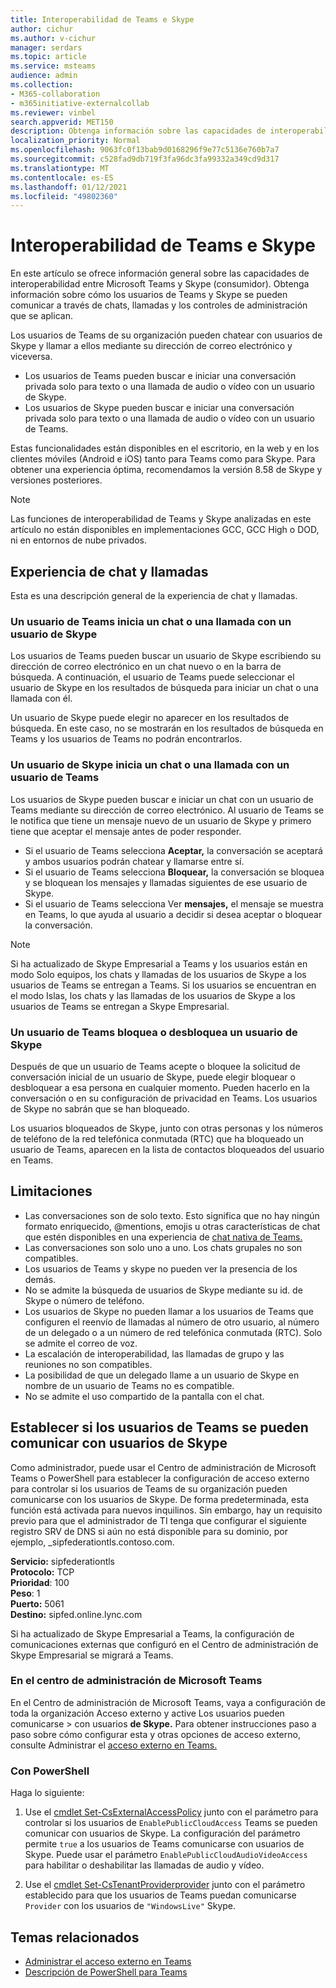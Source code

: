 ```yaml
---
title: Interoperabilidad de Teams e Skype
author: cichur
ms.author: v-cichur
manager: serdars
ms.topic: article
ms.service: msteams
audience: admin
ms.collection:
- M365-collaboration
- m365initiative-externalcollab
ms.reviewer: vinbel
search.appverid: MET150
description: Obtenga información sobre las capacidades de interoperabilidad entre los usuarios de Teams de su organización y los usuarios de Skype (consumidor).
localization_priority: Normal
ms.openlocfilehash: 9063fc0f13bab9d0168296f9e77c5136e760b7a7
ms.sourcegitcommit: c528fad9db719f3fa96dc3fa99332a349cd9d317
ms.translationtype: MT
ms.contentlocale: es-ES
ms.lasthandoff: 01/12/2021
ms.locfileid: "49802360"
---
```

# <a name="teams-and-skype-interoperability"></a>Interoperabilidad de Teams e Skype

En este artículo se ofrece información general sobre las capacidades de interoperabilidad entre Microsoft Teams y Skype (consumidor). Obtenga información sobre cómo los usuarios de Teams y Skype se pueden comunicar a través de chats, llamadas y los controles de administración que se aplican.

Los usuarios de Teams de su organización pueden chatear con usuarios de Skype y llamar a ellos mediante su dirección de correo electrónico y viceversa.

- Los usuarios de Teams pueden buscar e iniciar una conversación privada solo para texto o una llamada de audio o vídeo con un usuario de Skype.
- Los usuarios de Skype pueden buscar e iniciar una conversación privada solo para texto o una llamada de audio o vídeo con un usuario de Teams.

Estas funcionalidades están disponibles en el escritorio, en la web y en los clientes móviles (Android e iOS) tanto para Teams como para Skype. Para obtener una experiencia óptima, recomendamos la versión 8.58 de Skype y versiones posteriores.

> [!NOTE]
> Las funciones de interoperabilidad de Teams y Skype analizadas en este artículo no están disponibles en implementaciones GCC, GCC High o DOD, ni en entornos de nube privados.

## <a name="chat-and-calling-experience"></a>Experiencia de chat y llamadas

Esta es una descripción general de la experiencia de chat y llamadas.

### <a name="teams-user-starts-a-chat-or-call-with-a-skype-user"></a>Un usuario de Teams inicia un chat o una llamada con un usuario de Skype

Los usuarios de Teams pueden buscar un usuario de Skype escribiendo su dirección de correo electrónico en un chat nuevo o en la barra de búsqueda.  A continuación, el usuario de Teams puede seleccionar el usuario de Skype en los resultados de búsqueda para iniciar un chat o una llamada con él.

Un usuario de Skype puede elegir no aparecer en los resultados de búsqueda. En este caso, no se mostrarán en los resultados de búsqueda en Teams y los usuarios de Teams no podrán encontrarlos.

### <a name="skype-user-starts-a-chat-or-call-with-a-teams-user"></a>Un usuario de Skype inicia un chat o una llamada con un usuario de Teams

Los usuarios de Skype pueden buscar e iniciar un chat con un usuario de Teams mediante su dirección de correo electrónico. Al usuario de Teams se le notifica que tiene un mensaje nuevo de un usuario de Skype y primero tiene que aceptar el mensaje antes de poder responder.

- Si el usuario de Teams selecciona **Aceptar,** la conversación se aceptará y ambos usuarios podrán chatear y llamarse entre sí.
- Si el usuario de Teams selecciona **Bloquear,** la conversación se bloquea y se bloquean los mensajes y llamadas siguientes de ese usuario de Skype.
- Si el usuario de Teams selecciona Ver **mensajes,** el mensaje se muestra en Teams, lo que ayuda al usuario a decidir si desea aceptar o bloquear la conversación.

> [!NOTE]
> Si ha actualizado de Skype Empresarial a Teams y los usuarios están en modo Solo equipos, los chats y llamadas de los usuarios de Skype a los usuarios de Teams se entregan a Teams. Si los usuarios se encuentran en el modo Islas, los chats y las llamadas de los usuarios de Skype a los usuarios de Teams se entregan a Skype Empresarial.

### <a name="teams-user-blocks-or-unblocks-a-skype-user"></a>Un usuario de Teams bloquea o desbloquea un usuario de Skype

Después de que un usuario de Teams acepte o bloquee la solicitud de conversación inicial de un usuario de Skype, puede elegir bloquear o desbloquear a esa persona en cualquier momento. Pueden hacerlo en la conversación o en su configuración de privacidad en Teams. Los usuarios de Skype no sabrán que se han bloqueado.

Los usuarios bloqueados de Skype, junto con otras personas y los números de teléfono de la red telefónica conmutada (RTC) que ha bloqueado un usuario de Teams, aparecen en la lista de contactos bloqueados del usuario en Teams.

## <a name="limitations"></a>Limitaciones

- Las conversaciones son de solo texto. Esto significa que no hay ningún formato enriquecido, @mentions, emojis u otras características de chat que estén disponibles en una experiencia de [chat nativa de Teams.](native-chat-for-external-users.md)
- Las conversaciones son solo uno a uno. Los chats grupales no son compatibles.
- Los usuarios de Teams y skype no pueden ver la presencia de los demás.
- No se admite la búsqueda de usuarios de Skype mediante su id. de Skype o número de teléfono.
- Los usuarios de Skype no pueden llamar a los usuarios de Teams que configuren el reenvío de llamadas al número de otro usuario, al número de un delegado o a un número de red telefónica conmutada (RTC).  Solo se admite el correo de voz.
- La escalación de interoperabilidad, las llamadas de grupo y las reuniones no son compatibles.
- La posibilidad de que un delegado llame a un usuario de Skype en nombre de un usuario de Teams no es compatible.
- No se admite el uso compartido de la pantalla con el chat.

## <a name="set-whether-teams-users-can-communicate-with-skype-users"></a>Establecer si los usuarios de Teams se pueden comunicar con usuarios de Skype

Como administrador, puede usar el Centro de administración de Microsoft Teams o PowerShell para establecer la configuración de acceso externo para controlar si los usuarios de Teams de su organización pueden comunicarse con los usuarios de Skype. De forma predeterminada, esta función está activada para nuevos inquilinos. Sin embargo, hay un requisito previo para que el administrador de TI tenga que configurar el siguiente registro SRV de DNS si aún no está disponible para su dominio, por ejemplo, _sipfederationtls.contoso.com.  

**Servicio:** sipfederationtls<br/>
**Protocolo:** TCP<br/>
**Prioridad**: 100<br/>
**Peso**: 1<br/>
**Puerto:** 5061<br/>
**Destino:** sipfed.online.lync.com

Si ha actualizado de Skype Empresarial a Teams, la configuración de comunicaciones externas que configuró en el Centro de administración de Skype Empresarial se migrará a Teams.

### <a name="in-the-microsoft-teams-admin-center"></a>En el centro de administración de Microsoft Teams

En el Centro de administración de Microsoft Teams, vaya a configuración de toda la organización Acceso externo y active Los usuarios pueden comunicarse  >  con usuarios **de Skype.** Para obtener instrucciones paso a paso sobre cómo configurar esta y otras opciones de acceso externo, consulte Administrar el [acceso externo en Teams.](https://docs.microsoft.com/microsoftteams/manage-external-access#allow-or-block-domains)

### <a name="using-powershell"></a>Con PowerShell

Haga lo siguiente: 
1. Use el [cmdlet Set-CsExternalAccessPolicy](https://docs.microsoft.com/powershell/module/skype/set-csexternalaccesspolicy) junto con el parámetro para controlar si los usuarios de ```EnablePublicCloudAccess``` Teams se pueden comunicar con usuarios de Skype. La configuración del parámetro permite ```true``` a los usuarios de Teams comunicarse con usuarios de Skype. Puede usar el parámetro ```EnablePublicCloudAudioVideoAccess``` para habilitar o deshabilitar las llamadas de audio y vídeo.

2. Use el [cmdlet Set-CsTenantProviderprovider](https://docs.microsoft.com/powershell/module/skype/Set-CsTenantPublicProvider) junto con el parámetro establecido para que los usuarios de Teams puedan comunicarse ```Provider``` con los usuarios de ```"WindowsLive"``` Skype.

## <a name="related-topics"></a>Temas relacionados

- [Administrar el acceso externo en Teams](manage-external-access.md)
- [Descripción de PowerShell para Teams](teams-powershell-overview.md)
